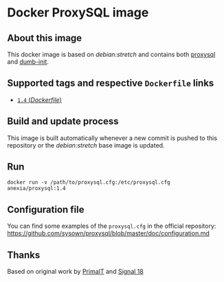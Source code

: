 # Docker ProxySQL image

## About this image

This docker image is based on *debian:stretch* and contains both [proxysql](https://github.com/sysown/proxysql) and [dumb-init](https://github.com/Yelp/dumb-init).

## Supported tags and respective `Dockerfile` links

-	[`1.4` (*Dockerfile*)](https://github.com/anexia-it/docker-proxysql/blob/master/1.4/Dockerfile)


## Build and update process

This image is built automatically whenever a new commit is pushed to this repository or the *debian:stretch* base image is updated.

## Run

```
docker run -v /path/to/proxysql.cfg:/etc/proxysql.cfg anexia/proxysql:1.4
```

## Configuration file

You can find some examples of the `proxysql.cfg` in the official repository: https://github.com/sysown/proxysql/blob/master/doc/configuration.md

## Thanks

Based on original work by [PrimaIT](https://github.com/primait/docker-proxysql) and [Signal 18](https://github.com/signal18/docker-proxysql)
